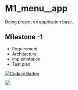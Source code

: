 # M1_menu__app
Doing project on application base.


## Milestone -1
 * Requirement
 * Architecture 
 * implemntation
 * Test plan



 [![Codacy Badge](https://app.codacy.com/project/badge/Grade/323be539ddbf435a8def7bc4d769950f)](https://www.codacy.com/gh/Abhishek3yadav/M1_Project_app/dashboard?utm_source=github.com&amp;utm_medium=referral&amp;utm_content=Abhishek3yadav/M1_Project_app&amp;utm_campaign=Badge_Grade)
 
 
 ![.](https://api.codiga.io/project/31445/score/svg)
